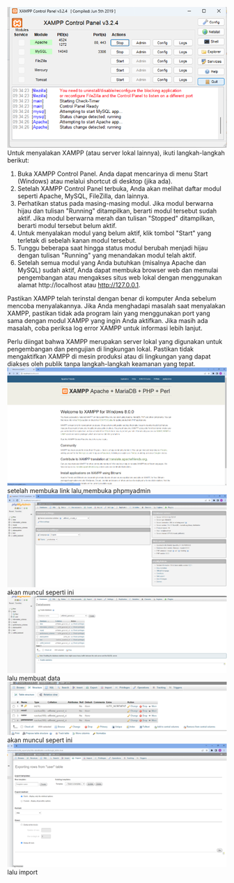 ![image](https://github.com/raulmahya123/netafixxx/blob/master/chapter3/1.png)
Untuk menyalakan XAMPP (atau server lokal lainnya), ikuti langkah-langkah berikut:

1. Buka XAMPP Control Panel. Anda dapat mencarinya di menu Start (Windows) atau melalui shortcut di desktop (jika ada).
2. Setelah XAMPP Control Panel terbuka, Anda akan melihat daftar modul seperti Apache, MySQL, FileZilla, dan lainnya.
3. Perhatikan status pada masing-masing modul. Jika modul berwarna hijau dan tulisan "Running" ditampilkan, berarti modul tersebut sudah aktif. Jika modul berwarna merah dan tulisan "Stopped" ditampilkan, berarti modul tersebut belum aktif.
4. Untuk menyalakan modul yang belum aktif, klik tombol "Start" yang terletak di sebelah kanan modul tersebut. 
5. Tunggu beberapa saat hingga status modul berubah menjadi hijau dengan tulisan "Running" yang menandakan modul telah aktif.
6. Setelah semua modul yang Anda butuhkan (misalnya Apache dan MySQL) sudah aktif, Anda dapat membuka browser web dan memulai pengembangan atau mengakses situs web lokal dengan menggunakan alamat http://localhost atau http://127.0.0.1.

Pastikan XAMPP telah terinstal dengan benar di komputer Anda sebelum mencoba menyalakannya. Jika Anda menghadapi masalah saat menyalakan XAMPP, pastikan tidak ada program lain yang menggunakan port yang sama dengan modul XAMPP yang ingin Anda aktifkan. Jika masih ada masalah, coba periksa log error XAMPP untuk informasi lebih lanjut.

Perlu diingat bahwa XAMPP merupakan server lokal yang digunakan untuk pengembangan dan pengujian di lingkungan lokal. Pastikan tidak mengaktifkan XAMPP di mesin produksi atau di lingkungan yang dapat diakses oleh publik tanpa langkah-langkah keamanan yang tepat.
![image](https://github.com/raulmahya123/netafixxx/blob/master/chapter3/2.png)
setelah membuka link lalu,membuka phpmyadmin
![image](https://github.com/raulmahya123/netafixxx/blob/master/chapter3/3.png)
akan muncul seperti ini
![image](https://github.com/raulmahya123/netafixxx/blob/master/chapter3/4.png)
lalu membuat data
![image](https://github.com/raulmahya123/netafixxx/blob/master/chapter3/5.png)
akan muncul sepert ini
![image](https://github.com/raulmahya123/netafixxx/blob/master/chapter3/6.png)
lalu import
